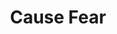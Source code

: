 ---
title: "Cause Fear"

spell:
  schools:
    - name:        "Necromancy"
      subschools:  []
      descriptors: ["Fear, Mind-Affecting"]
  classes:
    - name: "Bard"
      abbr: "Brd"
      level: 1
    - name: "Cleric"
      abbr: "Clr"
      level: 1
    - name: "Sorcerer/Wizard"
      abbr: "Sor/Wiz"
      level: 1
  domains:
    - name:  "Death"
      abbr:  "Death"
      level: 1
  components:         [V, S]
  castingTime:        "1 standard action"
  range:              "Close (25 ft. + 5 ft./2 levels)"
  target:             "One living creature with 5 or fewer HD"
  duration:           "{% die_roll 1 4 0 %} rounds or 1 round; see text"
  savingThrow:        "Will partial"
  spellResistance:    "Yes"
  description:        |
    The affected creature becomes frightened. If the subject succeeds on a Will save, it is shaken for 1 round. Creatures with 6 or more Hit Dice are immune to this effect.

    Cause fear counters and dispels remove fear.
---